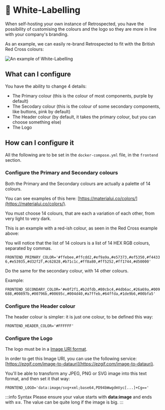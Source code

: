 # 🎨 White-Labelling

When self-hosting your own instance of Retrospected, you have the possibility of customising the colours and the logo so they are more in line with your company's branding.

As an example, we can easily re-brand Retrospected to fit with the British Red Cross colours:

![An example of White-Labelling](/img/self-hosting/white-labelling-example-1.png)

## What can I configure

You have the ability to change 4 details:

- The Primary colour (this is the colour of most components, purple by default)
- The Secodary colour (this is the colour of some secondary components, like buttons, pink by default)
- The Header colour (by default, it takes the primary colour, but you can choose something else)
- The Logo

## How can I configure it

All the following are to be set in the `docker-compose.yml` file, in the `frontend` section.

### Configure the Primary and Secondary colours

Both the Primary and the Secondary colours are actually a palette of 14 colours.

You can see examples of this here: [https://materialui.co/colors/](https://materialui.co/colors/).

You must choose 14 colours, that are each a variation of each other, from very light to very dark.

This is an example with a red-ish colour, as seen in the Red Cross example above:

You will notice that the list of 14 colours is a list of 14 HEX RGB colours, separated by commas.

`FRONTEND_PRIMARY_COLOR='#ffebee,#ffcdd2,#ef9a9a,#e57373,#ef5350,#f44336,#e53935,#d32f2f,#c62828,#b71c1c,#ff8a80,#ff5252,#ff1744,#d50000'`

Do the same for the secondary colour, with 14 other colours.

Example:

`FRONTEND_SECONDARY_COLOR='#e0f2f1,#b2dfdb,#80cbc4,#4db6ac,#26a69a,#009688,#00897b,#00796b,#00695c,#004d40,#a7ffeb,#64ffda,#1de9b6,#00bfa5'`

### Configure the Header colour

The header colour is simpler: it is just one colour, to be defined this way:

`FRONTEND_HEADER_COLOR='#FFFFFF'`

### Configure the Logo

The logo must be in a [Image URI format](https://en.wikipedia.org/wiki/Data_URI_scheme).

In order to get this Image URI, you can use the following service: [https://ezgif.com/image-to-datauri](https://ezgif.com/image-to-datauri).

You'll be able to transform any JPEG, PNG or SVG image into this text format, and then set it that way:

`FRONTEND_LOGO='data:image/svg+xml;base64,PD94bWwgdmVyc[...]+Cg=='`

:::info Syntax
Please ensure your value starts with **data:image** and ends with **==**.
The value can be quite long if the image is big.
:::

